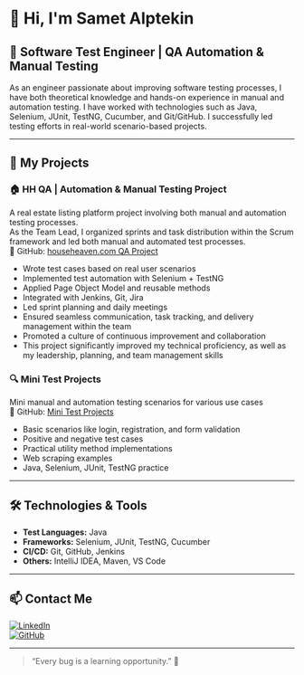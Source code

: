 # 👋 Hi, I'm Samet Alptekin

## 💼 Software Test Engineer | QA Automation & Manual Testing

As an engineer passionate about improving software testing processes, I have both theoretical knowledge and hands-on experience in manual and automation testing. I have worked with technologies such as Java, Selenium, JUnit, TestNG, Cucumber, and Git/GitHub. I successfully led testing efforts in real-world scenario-based projects.

---

## 🚀 My Projects

### 🏠 HH QA | Automation & Manual Testing Project
A real estate listing platform project involving both manual and automation testing processes.  
As the Team Lead, I organized sprints and task distribution within the Scrum framework and led both manual and automated test processes.  
🔗 GitHub: [househeaven.com QA Project](https://github.com/sametalptekin/com.hauseHeaven.git)

- Wrote test cases based on real user scenarios
- Implemented test automation with Selenium + TestNG
- Applied Page Object Model and reusable methods
- Integrated with Jenkins, Git, Jira
- Led sprint planning and daily meetings
- Ensured seamless communication, task tracking, and delivery management within the team
- Promoted a culture of continuous improvement and collaboration
- This project significantly improved my technical proficiency, as well as my leadership, planning, and team management skills

### 🔍 Mini Test Projects
Mini manual and automation testing scenarios for various use cases  
🔗 GitHub: [Mini Test Projects](https://github.com/sametalptekin?tab=repositories)

- Basic scenarios like login, registration, and form validation
- Positive and negative test cases
- Practical utility method implementations
- Web scraping examples
- Java, Selenium, JUnit, TestNG practice

---

## 🛠️ Technologies & Tools

- **Test Languages:** Java
- **Frameworks:** Selenium, JUnit, TestNG, Cucumber  
- **CI/CD:** Git, GitHub, Jenkins  
- **Others:** IntelliJ IDEA, Maven, VS Code

---

## 📫 Contact Me

[![LinkedIn](https://img.shields.io/badge/LinkedIn-blue?style=for-the-badge&logo=linkedin)](https://www.linkedin.com/in/sametalptekin)  
[![GitHub](https://img.shields.io/badge/GitHub-000?style=for-the-badge&logo=github)](https://github.com/sametalptekin)

---

> “Every bug is a learning opportunity.” 🐞
